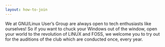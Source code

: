 ```yaml
---
layout: how-to-join
---
```


We at GNU/Linux User’s Group are always open to tech enthusiasts like ourselves! So if you want to chuck your Windows out of the window, open your world to the revolution of LINUX and FOSS, we welcome you to try out for the auditions of the club which are conducted once, every year. 
